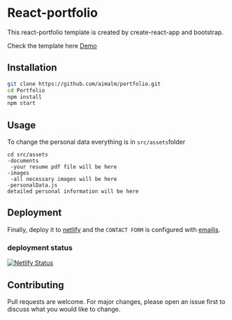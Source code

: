 # React-portfolio

This react-portfolio template is created by create-react-app and bootstrap.

Check the template here [Demo](https://maarij.netlify.app)

## Installation

```bash
git clone https://github.com/aimalm/portfolio.git
cd Portfolio
npm install
npm start
```

## Usage

To change the personal data everything is in ```src/assets```folder

```code
cd src/assets
-documents
 -your resume pdf file will be here
-images
 -all necessary images will be here
-personalData.js
detailed personal information will be here

```
## Deployment

Finally, deploy it to [netlify](https://app.netlify.com/) and the ```CONTACT FORM``` is configured with [emailjs](https://www.emailjs.com/docs/examples/reactjs/).

### deployment status

[![Netlify Status](https://api.netlify.com/api/v1/badges/d43bcefc-d106-47a0-9e69-1c9e3cd3c807/deploy-status)](https://app.netlify.com/sites/maarij/deploys)

## Contributing
Pull requests are welcome. For major changes, please open an issue first to discuss what you would like to change.

